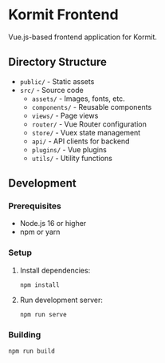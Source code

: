 # Kormit Frontend 
 
Vue.js-based frontend application for Kormit. 
 
## Directory Structure 
 
- `public/` - Static assets 
- `src/` - Source code 
  - `assets/` - Images, fonts, etc. 
  - `components/` - Reusable components 
  - `views/` - Page views 
  - `router/` - Vue Router configuration 
  - `store/` - Vuex state management 
  - `api/` - API clients for backend 
  - `plugins/` - Vue plugins 
  - `utils/` - Utility functions 
 
## Development 
 
### Prerequisites 
 
- Node.js 16 or higher 
- npm or yarn 
 
### Setup 
 
1. Install dependencies: 
   ``` 
   npm install 
   ``` 
 
2. Run development server: 
   ``` 
   npm run serve 
   ``` 
 
### Building 
 
``` 
npm run build 
``` 
